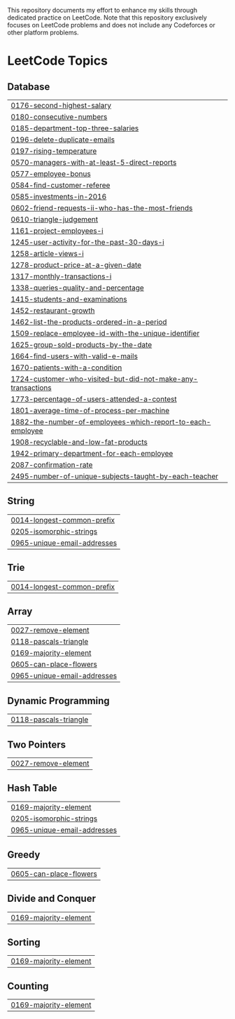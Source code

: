 This repository documents my effort to enhance my skills through dedicated practice on LeetCode. Note that this repository exclusively focuses on LeetCode problems and does not include any Codeforces or other platform problems.

<!---LeetCode Topics Start-->
# LeetCode Topics
## Database
|  |
| ------- |
| [0176-second-highest-salary](https://github.com/BadryAnas/LeetCode/tree/master/0176-second-highest-salary) |
| [0180-consecutive-numbers](https://github.com/BadryAnas/LeetCode/tree/master/0180-consecutive-numbers) |
| [0185-department-top-three-salaries](https://github.com/BadryAnas/LeetCode/tree/master/0185-department-top-three-salaries) |
| [0196-delete-duplicate-emails](https://github.com/BadryAnas/LeetCode/tree/master/0196-delete-duplicate-emails) |
| [0197-rising-temperature](https://github.com/BadryAnas/LeetCode/tree/master/0197-rising-temperature) |
| [0570-managers-with-at-least-5-direct-reports](https://github.com/BadryAnas/LeetCode/tree/master/0570-managers-with-at-least-5-direct-reports) |
| [0577-employee-bonus](https://github.com/BadryAnas/LeetCode/tree/master/0577-employee-bonus) |
| [0584-find-customer-referee](https://github.com/BadryAnas/LeetCode/tree/master/0584-find-customer-referee) |
| [0585-investments-in-2016](https://github.com/BadryAnas/LeetCode/tree/master/0585-investments-in-2016) |
| [0602-friend-requests-ii-who-has-the-most-friends](https://github.com/BadryAnas/LeetCode/tree/master/0602-friend-requests-ii-who-has-the-most-friends) |
| [0610-triangle-judgement](https://github.com/BadryAnas/LeetCode/tree/master/0610-triangle-judgement) |
| [1161-project-employees-i](https://github.com/BadryAnas/LeetCode/tree/master/1161-project-employees-i) |
| [1245-user-activity-for-the-past-30-days-i](https://github.com/BadryAnas/LeetCode/tree/master/1245-user-activity-for-the-past-30-days-i) |
| [1258-article-views-i](https://github.com/BadryAnas/LeetCode/tree/master/1258-article-views-i) |
| [1278-product-price-at-a-given-date](https://github.com/BadryAnas/LeetCode/tree/master/1278-product-price-at-a-given-date) |
| [1317-monthly-transactions-i](https://github.com/BadryAnas/LeetCode/tree/master/1317-monthly-transactions-i) |
| [1338-queries-quality-and-percentage](https://github.com/BadryAnas/LeetCode/tree/master/1338-queries-quality-and-percentage) |
| [1415-students-and-examinations](https://github.com/BadryAnas/LeetCode/tree/master/1415-students-and-examinations) |
| [1452-restaurant-growth](https://github.com/BadryAnas/LeetCode/tree/master/1452-restaurant-growth) |
| [1462-list-the-products-ordered-in-a-period](https://github.com/BadryAnas/LeetCode/tree/master/1462-list-the-products-ordered-in-a-period) |
| [1509-replace-employee-id-with-the-unique-identifier](https://github.com/BadryAnas/LeetCode/tree/master/1509-replace-employee-id-with-the-unique-identifier) |
| [1625-group-sold-products-by-the-date](https://github.com/BadryAnas/LeetCode/tree/master/1625-group-sold-products-by-the-date) |
| [1664-find-users-with-valid-e-mails](https://github.com/BadryAnas/LeetCode/tree/master/1664-find-users-with-valid-e-mails) |
| [1670-patients-with-a-condition](https://github.com/BadryAnas/LeetCode/tree/master/1670-patients-with-a-condition) |
| [1724-customer-who-visited-but-did-not-make-any-transactions](https://github.com/BadryAnas/LeetCode/tree/master/1724-customer-who-visited-but-did-not-make-any-transactions) |
| [1773-percentage-of-users-attended-a-contest](https://github.com/BadryAnas/LeetCode/tree/master/1773-percentage-of-users-attended-a-contest) |
| [1801-average-time-of-process-per-machine](https://github.com/BadryAnas/LeetCode/tree/master/1801-average-time-of-process-per-machine) |
| [1882-the-number-of-employees-which-report-to-each-employee](https://github.com/BadryAnas/LeetCode/tree/master/1882-the-number-of-employees-which-report-to-each-employee) |
| [1908-recyclable-and-low-fat-products](https://github.com/BadryAnas/LeetCode/tree/master/1908-recyclable-and-low-fat-products) |
| [1942-primary-department-for-each-employee](https://github.com/BadryAnas/LeetCode/tree/master/1942-primary-department-for-each-employee) |
| [2087-confirmation-rate](https://github.com/BadryAnas/LeetCode/tree/master/2087-confirmation-rate) |
| [2495-number-of-unique-subjects-taught-by-each-teacher](https://github.com/BadryAnas/LeetCode/tree/master/2495-number-of-unique-subjects-taught-by-each-teacher) |
## String
|  |
| ------- |
| [0014-longest-common-prefix](https://github.com/BadryAnas/LeetCode/tree/master/0014-longest-common-prefix) |
| [0205-isomorphic-strings](https://github.com/BadryAnas/LeetCode/tree/master/0205-isomorphic-strings) |
| [0965-unique-email-addresses](https://github.com/BadryAnas/LeetCode/tree/master/0965-unique-email-addresses) |
## Trie
|  |
| ------- |
| [0014-longest-common-prefix](https://github.com/BadryAnas/LeetCode/tree/master/0014-longest-common-prefix) |
## Array
|  |
| ------- |
| [0027-remove-element](https://github.com/BadryAnas/LeetCode/tree/master/0027-remove-element) |
| [0118-pascals-triangle](https://github.com/BadryAnas/LeetCode/tree/master/0118-pascals-triangle) |
| [0169-majority-element](https://github.com/BadryAnas/LeetCode/tree/master/0169-majority-element) |
| [0605-can-place-flowers](https://github.com/BadryAnas/LeetCode/tree/master/0605-can-place-flowers) |
| [0965-unique-email-addresses](https://github.com/BadryAnas/LeetCode/tree/master/0965-unique-email-addresses) |
## Dynamic Programming
|  |
| ------- |
| [0118-pascals-triangle](https://github.com/BadryAnas/LeetCode/tree/master/0118-pascals-triangle) |
## Two Pointers
|  |
| ------- |
| [0027-remove-element](https://github.com/BadryAnas/LeetCode/tree/master/0027-remove-element) |
## Hash Table
|  |
| ------- |
| [0169-majority-element](https://github.com/BadryAnas/LeetCode/tree/master/0169-majority-element) |
| [0205-isomorphic-strings](https://github.com/BadryAnas/LeetCode/tree/master/0205-isomorphic-strings) |
| [0965-unique-email-addresses](https://github.com/BadryAnas/LeetCode/tree/master/0965-unique-email-addresses) |
## Greedy
|  |
| ------- |
| [0605-can-place-flowers](https://github.com/BadryAnas/LeetCode/tree/master/0605-can-place-flowers) |
## Divide and Conquer
|  |
| ------- |
| [0169-majority-element](https://github.com/BadryAnas/LeetCode/tree/master/0169-majority-element) |
## Sorting
|  |
| ------- |
| [0169-majority-element](https://github.com/BadryAnas/LeetCode/tree/master/0169-majority-element) |
## Counting
|  |
| ------- |
| [0169-majority-element](https://github.com/BadryAnas/LeetCode/tree/master/0169-majority-element) |
<!---LeetCode Topics End-->